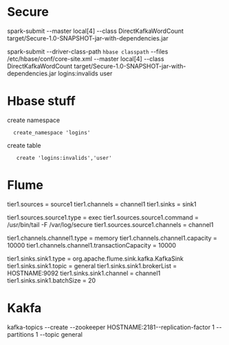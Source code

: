 # Secure


spark-submit --master local[4]  --class DirectKafkaWordCount  target/Secure-1.0-SNAPSHOT-jar-with-dependencies.jar

spark-submit --driver-class-path `hbase classpath`  --files /etc/hbase/conf/core-site.xml --master local[4]  --class DirectKafkaWordCount  target/Secure-1.0-SNAPSHOT-jar-with-dependencies.jar logins:invalids user 

# Hbase stuff

create namespace

      create_namespace 'logins'

create table
      
       create 'logins:invalids','user'
# Flume

 tier1.sources  = source1
 tier1.channels = channel1
 tier1.sinks = sink1
 
 tier1.sources.source1.type = exec
 tier1.sources.source1.command = /usr/bin/tail -F /var/log/secure
 tier1.sources.source1.channels = channel1
 
 tier1.channels.channel1.type = memory
 tier1.channels.channel1.capacity = 10000
 tier1.channels.channel1.transactionCapacity = 10000
 
 tier1.sinks.sink1.type = org.apache.flume.sink.kafka.KafkaSink
 tier1.sinks.sink1.topic = general
 tier1.sinks.sink1.brokerList = HOSTNAME:9092
 tier1.sinks.sink1.channel = channel1
 tier1.sinks.sink1.batchSize = 20
       
# Kakfa

kafka-topics --create --zookeeper HOSTNAME:2181--replication-factor 1 --partitions 1 --topic general
